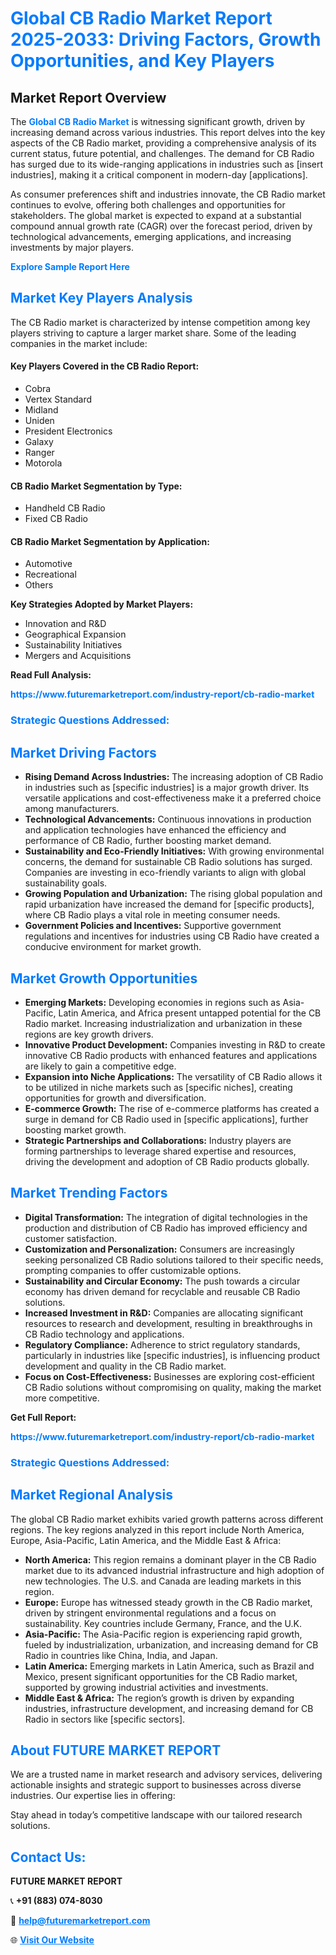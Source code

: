 <h1 style="color: #007BFF;">Global CB Radio Market Report 2025-2033: Driving Factors, Growth Opportunities, and Key Players</h1>

<section id="overview">
<h2>Market Report Overview</h2>
<p>The <a href="https://www.futuremarketreport.com/industry-report/cb-radio-market" style="color: #007BFF; text-decoration: none;"><strong>Global CB Radio Market</strong></a> is witnessing significant growth, driven by increasing demand across various industries. This report delves into the key aspects of the CB Radio market, providing a comprehensive analysis of its current status, future potential, and challenges. The demand for CB Radio has surged due to its wide-ranging applications in industries such as [insert industries], making it a critical component in modern-day [applications].</p>
<p>As consumer preferences shift and industries innovate, the CB Radio market continues to evolve, offering both challenges and opportunities for stakeholders. The global market is expected to expand at a substantial compound annual growth rate (CAGR) over the forecast period, driven by technological advancements, emerging applications, and increasing investments by major players.</p>
</section>

<section id="overview">
<p><a href="https://www.futuremarketreport.com/request-sample/reportId=75217" style="color: #007BFF; text-decoration: none;"><strong>Explore Sample Report Here</strong></a></p>
</section>

<section id="key-players">
<h2 style="color: #007BFF;">Market Key Players Analysis</h2>
<p>The CB Radio market is characterized by intense competition among key players striving to capture a larger market share. Some of the leading companies in the market include:</p>
<h4>Key Players Covered in the CB Radio Report:</h4>
<ul><li>Cobra</li><li>Vertex Standard</li><li>Midland</li><li>Uniden</li><li>President Electronics</li><li>Galaxy</li><li>Ranger</li><li>Motorola</li></ul>
<h4>CB Radio Market Segmentation by Type:</h4>
<ul><li>Handheld CB Radio</li><li>Fixed CB Radio</li></ul>

<h4>CB Radio Market Segmentation by Application:</h4>
<ul><li>Automotive</li><li>Recreational</li><li>Others</li></ul>
<p><strong>Key Strategies Adopted by Market Players:</strong></p>
<ul>
<li>Innovation and R&D</li>
<li>Geographical Expansion</li>
<li>Sustainability Initiatives</li>
<li>Mergers and Acquisitions</li>
</ul>
</section>

<section>
<p><strong>Read Full Analysis: </strong></p><a href="https://www.futuremarketreport.com/industry-report/cb-radio-market" style="color: #007BFF; text-decoration: none;"><strong>https://www.futuremarketreport.com/industry-report/cb-radio-market</strong></a>
<h3 style="color: #007BFF;">Strategic Questions Addressed:</h3>
</section>

<section id="driving-factors">
<h2 style="color: #007BFF;">Market Driving Factors</h2>
<ul>
<li><strong>Rising Demand Across Industries:</strong> The increasing adoption of CB Radio in industries such as [specific industries] is a major growth driver. Its versatile applications and cost-effectiveness make it a preferred choice among manufacturers.</li>
<li><strong>Technological Advancements:</strong> Continuous innovations in production and application technologies have enhanced the efficiency and performance of CB Radio, further boosting market demand.</li>
<li><strong>Sustainability and Eco-Friendly Initiatives:</strong> With growing environmental concerns, the demand for sustainable CB Radio solutions has surged. Companies are investing in eco-friendly variants to align with global sustainability goals.</li>
<li><strong>Growing Population and Urbanization:</strong> The rising global population and rapid urbanization have increased the demand for [specific products], where CB Radio plays a vital role in meeting consumer needs.</li>
<li><strong>Government Policies and Incentives:</strong> Supportive government regulations and incentives for industries using CB Radio have created a conducive environment for market growth.</li>
</ul>
</section>

<section id="growth-opportunities">
<h2 style="color: #007BFF;">Market Growth Opportunities</h2>
<ul>
<li><strong>Emerging Markets:</strong> Developing economies in regions such as Asia-Pacific, Latin America, and Africa present untapped potential for the CB Radio market. Increasing industrialization and urbanization in these regions are key growth drivers.</li>
<li><strong>Innovative Product Development:</strong> Companies investing in R&D to create innovative CB Radio products with enhanced features and applications are likely to gain a competitive edge.</li>
<li><strong>Expansion into Niche Applications:</strong> The versatility of CB Radio allows it to be utilized in niche markets such as [specific niches], creating opportunities for growth and diversification.</li>
<li><strong>E-commerce Growth:</strong> The rise of e-commerce platforms has created a surge in demand for CB Radio used in [specific applications], further boosting market growth.</li>
<li><strong>Strategic Partnerships and Collaborations:</strong> Industry players are forming partnerships to leverage shared expertise and resources, driving the development and adoption of CB Radio products globally.</li>
</ul>
</section>

<section id="trending-factors">
<h2 style="color: #007BFF;">Market Trending Factors</h2>
<ul>
<li><strong>Digital Transformation:</strong> The integration of digital technologies in the production and distribution of CB Radio has improved efficiency and customer satisfaction.</li>
<li><strong>Customization and Personalization:</strong> Consumers are increasingly seeking personalized CB Radio solutions tailored to their specific needs, prompting companies to offer customizable options.</li>
<li><strong>Sustainability and Circular Economy:</strong> The push towards a circular economy has driven demand for recyclable and reusable CB Radio solutions.</li>
<li><strong>Increased Investment in R&D:</strong> Companies are allocating significant resources to research and development, resulting in breakthroughs in CB Radio technology and applications.</li>
<li><strong>Regulatory Compliance:</strong> Adherence to strict regulatory standards, particularly in industries like [specific industries], is influencing product development and quality in the CB Radio market.</li>
<li><strong>Focus on Cost-Effectiveness:</strong> Businesses are exploring cost-efficient CB Radio solutions without compromising on quality, making the market more competitive.</li>
</ul>
</section>

<section>
<p><strong>Get Full Report: </strong></p><a href="https://www.futuremarketreport.com/industry-report/cb-radio-market" style="color: #007BFF; text-decoration: none;"><strong>https://www.futuremarketreport.com/industry-report/cb-radio-market</strong></a>
<h3 style="color: #007BFF;">Strategic Questions Addressed:</h3>
</section>


<section id="regional-analysis">
<h2 style="color: #007BFF;">Market Regional Analysis</h2>
<p>The global CB Radio market exhibits varied growth patterns across different regions. The key regions analyzed in this report include North America, Europe, Asia-Pacific, Latin America, and the Middle East & Africa:</p>
<ul>
<li><strong>North America:</strong> This region remains a dominant player in the CB Radio market due to its advanced industrial infrastructure and high adoption of new technologies. The U.S. and Canada are leading markets in this region.</li>
<li><strong>Europe:</strong> Europe has witnessed steady growth in the CB Radio market, driven by stringent environmental regulations and a focus on sustainability. Key countries include Germany, France, and the U.K.</li>
<li><strong>Asia-Pacific:</strong> The Asia-Pacific region is experiencing rapid growth, fueled by industrialization, urbanization, and increasing demand for CB Radio in countries like China, India, and Japan.</li>
<li><strong>Latin America:</strong> Emerging markets in Latin America, such as Brazil and Mexico, present significant opportunities for the CB Radio market, supported by growing industrial activities and investments.</li>
<li><strong>Middle East & Africa:</strong> The region’s growth is driven by expanding industries, infrastructure development, and increasing demand for CB Radio in sectors like [specific sectors].</li>
</ul>
</section>

<footer>
<h2 style="color: #007BFF;">About FUTURE MARKET REPORT</h2>
<p>We are a trusted name in market research and advisory services, delivering actionable insights and strategic support to businesses across diverse industries. Our expertise lies in offering:</p>

<p>Stay ahead in today’s competitive landscape with our tailored research solutions.</p>

<h2 style="color: #007BFF;">Contact Us:</h2>
<p><strong>FUTURE MARKET REPORT</strong></p>
<p>📞 <strong>+91 (883) 074-8030</strong></p>
<p>📧 <strong><a href="mailto:help@futuremarketreport.com" style="color: #007BFF;">help@futuremarketreport.com</a></strong></p>
<p>🌐 <strong><a href="https://www.futuremarketreport.com/" style="color: #007BFF;">Visit Our Website</a></strong></p>
</footer>